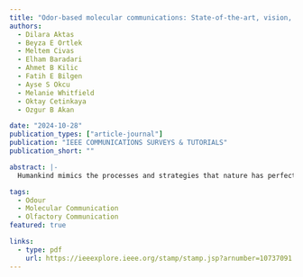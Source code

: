```yaml
---
title: "Odor-based molecular communications: State-of-the-art, vision, challenges, and frontier directions"
authors:
  - Dilara Aktas
  - Beyza E Ortlek
  - Meltem Civas
  - Elham Baradari
  - Ahmet B Kilic
  - Fatih E Bilgen
  - Ayse S Okcu
  - Melanie Whitfield
  - Oktay Cetinkaya
  - Ozgur B Akan

date: "2024-10-28"
publication_types: ["article-journal"]
publication: "IEEE COMMUNICATIONS SURVEYS & TUTORIALS"
publication_short: ""

abstract: |-
  Humankind mimics the processes and strategies that nature has perfected and uses them as a model to address its problems. This has led to a new communication technology, molecular communication (MC), using molecules to encode, transmit, and receive information. Despite extensive research, an innate MC method found abundantly in nature–olfactory or odor communication–has not been thoroughly studied using information and communication technologies (ICT). Existing studies focus on digitizing this sense and developing actuators without examining odor-based information coding and MC principles, significantly limiting its application potential. Hence, cross-disciplinary research is needed to uncover the fundamentals of this unconventional communication modality from an ICT perspective. The ways of natural odor MC in nature need to be anatomized and engineered for end-to-end communication among humans and human-made things to enable several multisense augmented reality technologies reinforced with olfactory senses for novel applications and solutions in the Internet of Everything (IoE). This paper introduces odor-based molecular communication (OMC) and thoroughly examines olfactory systems, exploring odor communication in nature, including odor information, channels, reception, spatial perception, and cognitive functions. Additionally, a comprehensive comparison of various communication systems sets the foundation for further investigation. By highlighting OMC’s unique characteristics, advantages, and potential applications, this paper lays the groundwork for modeling end-to-end OMC channels, designing OMC transmitters and receivers, and developing innovative OMC techniques.

tags:
  - Odour
  - Molecular Communication
  - Olfactory Communication
featured: true

links:
  - type: pdf
    url: https://ieeexplore.ieee.org/stamp/stamp.jsp?arnumber=10737091
---
```

